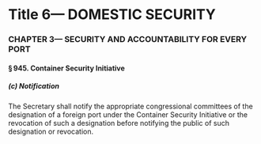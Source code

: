 
# Title 6— DOMESTIC SECURITY
### CHAPTER 3— SECURITY AND ACCOUNTABILITY FOR EVERY PORT
#### § 945. Container Security Initiative
##### (c) Notification

The Secretary shall notify the appropriate congressional committees of the designation of a foreign port under the Container Security Initiative or the revocation of such a designation before notifying the public of such designation or revocation.
